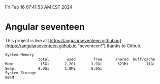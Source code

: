 Fri Feb 16 07:41:53 AM EST 2024

# Angular seventeen


This project is live at [https://angularseventeen.github.io](https://angularseventeen.github.io "seventeen!") thanks to Github.

```bash
System Memory
               total        used        free      shared  buff/cache   available
Mem:            15Gi       2.2Gi       1.9Gi       321Mi        11Gi        13Gi
Swap:          8.0Gi       1.0Mi       8.0Gi
System Storage
505M	.
```
